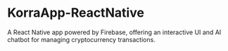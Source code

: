 # KorraApp-ReactNative
A React Native app powered by Firebase, offering an interactive UI and AI chatbot for managing cryptocurrency transactions.
